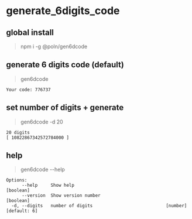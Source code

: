 # generate_6digits_code

## global install
> npm i -g @poln/gen6dcode

## generate 6 digits code (default)
> gen6dcode

```
Your code: 776737
```

## set number of digits + generate
> gen6dcode -d 20  

```
20 digits
[ 10822867342572784000 ]
```

## help
> gen6dcode --help
```
Options:
      --help     Show help                                             [boolean]
      --version  Show version number                                   [boolean]
  -d, --digits   number of digits                            [number] [default: 6]
```
